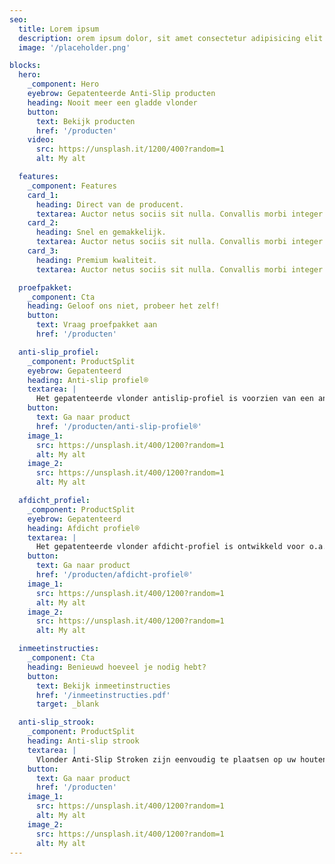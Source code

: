 ```yaml
---
seo:
  title: Lorem ipsum
  description: orem ipsum dolor, sit amet consectetur adipisicing elit. Error et magni minus.
  image: '/placeholder.png'

blocks:
  hero:
    _component: Hero
    eyebrow: Gepatenteerde Anti-Slip producten
    heading: Nooit meer een gladde vlonder
    button:
      text: Bekijk producten
      href: '/producten'
    video:
      src: https://unsplash.it/1200/400?random=1
      alt: My alt

  features:
    _component: Features
    card_1:
      heading: Direct van de producent.
      textarea: Auctor netus sociis sit nulla. Convallis morbi integer tellus, donec habitant fermentum at pharetra vitae.
    card_2:
      heading: Snel en gemakkelijk.
      textarea: Auctor netus sociis sit nulla. Convallis morbi integer tellus, donec habitant fermentum at pharetra vitae.
    card_3:
      heading: Premium kwaliteit.
      textarea: Auctor netus sociis sit nulla. Convallis morbi integer tellus, donec habitant fermentum at pharetra vitae.

  proefpakket:
    _component: Cta
    heading: Geloof ons niet, probeer het zelf!
    button:
      text: Vraag proefpakket aan
      href: '/producten'

  anti-slip_profiel:
    _component: ProductSplit
    eyebrow: Gepatenteerd
    heading: Anti-slip profiel®
    textarea: |
      Het gepatenteerde vlonder antislip-profiel is voorzien van een antislip-strip, eenvoudig te plaatsen zonder gebruik te maken van kit, lijm of schroeven! Voor zowel hout als composiet vlonderdelen en in alle seizoenen te plaatsen! zoals: galerijen, terrassen, bruggen en steigers.
    button:
      text: Ga naar product
      href: '/producten/anti-slip-profiel®'
    image_1:
      src: https://unsplash.it/400/1200?random=1
      alt: My alt
    image_2:
      src: https://unsplash.it/400/1200?random=1
      alt: My alt

  afdicht_profiel:
    _component: ProductSplit
    eyebrow: Gepatenteerd
    heading: Afdicht profiel®
    textarea: |
      Het gepatenteerde vlonder afdicht-profiel is ontwikkeld voor o.a. galerijen waar men hinder ondervindt van zand en (regen)water wat door de groeven naar beneden valt. Ook dit product wordt zonder kit, lijm of schroeven gemonteerd!
    button:
      text: Ga naar product
      href: '/producten/afdicht-profiel®'
    image_1:
      src: https://unsplash.it/400/1200?random=1
      alt: My alt
    image_2:
      src: https://unsplash.it/400/1200?random=1
      alt: My alt

  inmeetinstructies:
    _component: Cta
    heading: Benieuwd hoeveel je nodig hebt?
    button:
      text: Bekijk inmeetinstructies
      href: '/inmeetinstructies.pdf'
      target: _blank

  anti-slip_strook:
    _component: ProductSplit
    heading: Anti-slip strook
    textarea: |
      Vlonder Anti-Slip Stroken zijn eenvoudig te plaatsen op uw houten vlonder d.m.v. schroeven op kleur. Wij leveren de vlonderstroken in het zwart en geel. Helaas zorgt deze methode wel voor een beschadiging aan uw houten vlonder i.v.m. de schroefgaten.
    button:
      text: Ga naar product
      href: '/producten'
    image_1:
      src: https://unsplash.it/400/1200?random=1
      alt: My alt
    image_2:
      src: https://unsplash.it/400/1200?random=1
      alt: My alt
---
```

